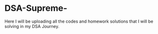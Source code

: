 # DSA-Supreme-
Here I will be uploading all the codes and homework solutions that I will be solving in my DSA Journey.
